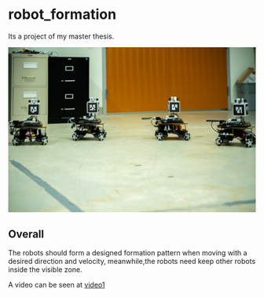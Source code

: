 # robot_formation

Its a project of my master thesis.

![Robots env](test_env.JPG)
## Overall 

The robots should form a designed formation pattern when moving with a desired direction and velocity,
meanwhile,the robots need keep other robots inside the visible zone. 

A video can be seen at [video1]( https://youtu.be/5x1tOIw7TJc)
